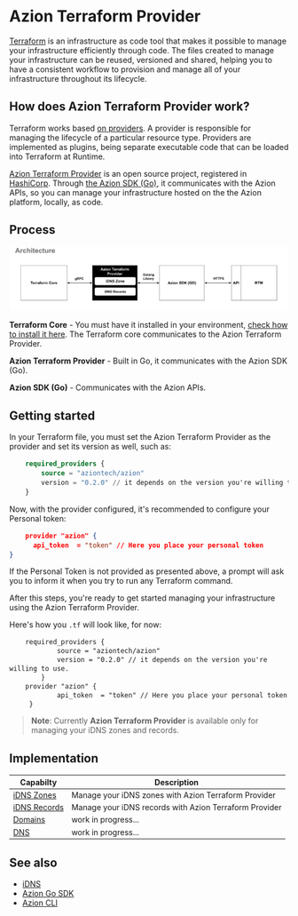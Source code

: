 # Azion Terraform Provider

[Terraform](https://developer.hashicorp.com/terraform/docs) is an infrastructure as code tool that makes it possible to manage your infrastructure efficiently through code. The files created to manage your infrastructure can be reused, versioned and shared, helping you to have a consistent workflow to provision and manage all of your infrastructure throughout its lifecycle.

## How does Azion Terraform Provider work?

Terraform works based [on providers](https://developer.hashicorp.com/terraform/registry/providers). A provider is responsible for managing the lifecycle of a particular resource type. Providers are implemented as plugins, being separate executable code that can be loaded into Terraform at Runtime.

[Azion Terraform Provider](https://github.com/aziontech/terraform-provider-azion) is an open source project, registered in [HashiCorp](https://www.hashicorp.com/). Through [the Azion SDK (Go)](https://github.com/aziontech/azionapi-go-sdk), it communicates with the Azion APIs, so you can manage your infrastructure hosted on the the Azion platform, locally, as code.

## Process

![azionterraformprovider](./arch.png "workflow")

**Terraform Core** - You must have it installed in your environment, [check how to install it here](https://developer.hashicorp.com/terraform/downloads). The Terraform core communicates to the Azion Terraform Provider.

**Azion Terraform Provider** - Built in Go, it communicates with the Azion SDK (Go).

**Azion SDK (Go)** - Communicates with the Azion APIs.


## Getting started

In your Terraform file, you must set the Azion Terraform Provider as the provider and set its version as well, such as:

```terraform
    required_providers {
        source = "aziontech/azion"
        version = "0.2.0" // it depends on the version you're willing to use.
    }
```

Now, with the provider configured, it's recommended to configure your Personal token:

```json
    provider "azion" {
      api_token  = "token" // Here you place your personal token
}
```

If the Personal Token is not provided as presented above, a prompt will ask you to inform it when you try to run any Terraform command.

After this steps, you're ready to get started managing your infrastructure using the Azion Terraform Provider.

Here's how you `.tf` will look like, for now:

```
    required_providers {
            source = "aziontech/azion"
            version = "0.2.0" // it depends on the version you're willing to use.
        }
    provider "azion" {
            api_token  = "token" // Here you place your personal token
     }
```

>**Note**: Currently **Azion Terraform Provider** is available only for managing your iDNS zones and records.

## Implementation

| Capabilty | Description   |
|---|---|
|  [iDNS Zones](https://github.com/gabriel-azion/terraform/blob/main/guide-zone.md) | Manage your iDNS zones with Azion Terraform Provider  |
|  [iDNS Records]() | Manage your iDNS records with Azion Terraform Provider  |
|  [Domains]() | work in progress...  |
|  [DNS ]() | work in progress...  |

## See also

- [iDNS]()
- [Azion Go SDK]()
- [Azion CLI]()